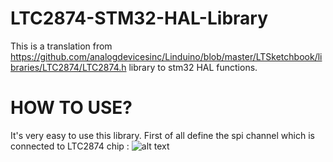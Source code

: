 # LTC2874-STM32-HAL-Library
This is a translation from https://github.com/analogdevicesinc/Linduino/blob/master/LTSketchbook/libraries/LTC2874/LTC2874.h library to stm32 HAL functions.


# HOW TO USE?
It's very easy to use this library.
First of all define the spi channel which is connected to LTC2874 chip :
![alt text](LTC2874-STM32-HAL-Library/Pics/1.PNG?raw=true)
